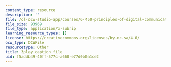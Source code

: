 ```yaml
---
content_type: resource
description: ''
file: /ol-ocw-studio-app/courses/6-450-principles-of-digital-communications-i-fall-2006/f5addb4940ff577ca660e77d0b0a1ce2_8PScXRfu2po.vtt
file_size: 93969
file_type: application/x-subrip
learning_resource_types: []
license: https://creativecommons.org/licenses/by-nc-sa/4.0/
ocw_type: OCWFile
resourcetype: Other
title: 3play caption file
uid: f5addb49-40ff-577c-a660-e77d0b0a1ce2
---
```

